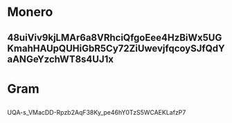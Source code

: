 # Monero
## 48uiViv9kjLMAr6a8VRhciQfgoEee4HzBiWx5UGKmahHAUpQUHiGbR5Cy72ZiUwevjfqcoySJfQdYaANGeYzchWT8s4UJ1x
# Gram
##
UQA-s_VMacDD-Rpzb2AqF38Ky_pe46hY0TzS5WCAEKLafzP7
